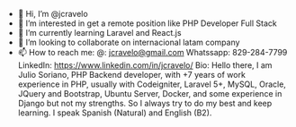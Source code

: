 - 👋 Hi, I’m @jcravelo
- 👀 I’m interested in get a remote position like PHP Developer Full Stack
- 🌱 I’m currently learning Laravel and React.js
- 💞️ I’m looking to collaborate on internacional latam company
- 📫 How to reach me:
    @:          jcravelo@gmail.com
    Whatssapp:  829-284-7799
    LinkedIn:   https://www.linkedin.com/in/jcravelo/
    Bio:
    Hello there, I am Julio Soriano, PHP Backend developer, with +7 years of work experience in PHP, 
    usually with Codeigniter, Laravel 5+, MySQL, Oracle, JQuery and Bootstrap, Ubuntu Server, Docker, 
    and some experience in Django but not my strengths. So I always try to do my best and keep learning. 
    I speak Spanish (Natural) and English (B2).
